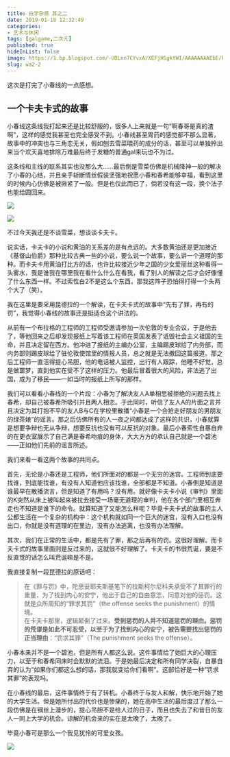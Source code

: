 ```yaml
---
title: 白学杂感 其之二
date: 2019-01-18 12:32:49
categories:
- 艺术与休闲
tags: [galgame,二次元]
published: true
hideInList: false
image: https://1.bp.blogspot.com/-UDLnn7CYvxA/XEFjHSgktWI/AAAAAAAAEbE/kwjzKPdEi8867g9tAcvyziLBDtFa9wB5QCLcBGAs/s640/QQ%25E5%259B%25BE%25E7%2589%258720190117161653.png
slug: wa2-2
---
```

这次是打完了小春线的一点感想。

<!-- more -->

## 一个卡夫卡式的故事

小春线这条线我打起来还是比较舒服的，很多人上来就是一句“啊春哥是真的渣啊”，这样的感觉我甚至也完全感受不到。小春线甚至胃药的感觉都不那么显著，故事中的冲突也与三角恋无关，假如刨去雪菜喂药的成分的话，甚至可以单独拎出来当个欢天喜地排除万难最后终于发糖的普通gal来玩也不为过。

这条线和主线的联系其实也没那么大……最后倒是雪菜仿佛是机械降神一般的解决了小春的心结，并且亲手斩断情丝假装坚强地祝愿小春和春希能够幸福，看到这里的时候内心仿佛是被揪紧了一般。但是也仅此而已了，倘若没有这一段，换个法子也能给圆回来。

![](hhttps://2.bp.blogspot.com/-rrgukBzdLlU/XEFjGPT64mI/AAAAAAAAEbA/X5q6jqjaSOYwlB4GOwbEZohxsXSykaRzQCLcBGAs/s640/Snipaste_2019-01-17_16-11-00.png)

![](https://1.bp.blogspot.com/-UDLnn7CYvxA/XEFjHSgktWI/AAAAAAAAEbE/kwjzKPdEi8867g9tAcvyziLBDtFa9wB5QCLcBGAs/s640/QQ%25E5%259B%25BE%25E7%2589%258720190117161653.png)

不过今天我还是不谈雪菜，想谈谈卡夫卡。

说实话，卡夫卡的小说和黄油的关系差的是有点远的。大多数黄油还是更加接近《基督山伯爵》那种比较古典一些的小说，要么说一个故事，要么讲一个道理的那种。而卡夫卡用黄油打比方的话，也许比较接近少年之国的少女爱丽丝这种看得一头雾水，我是谁我在哪里我在看什么什么在看我，看了别人的解读之后才会好像懂了什么东西一样。不过索性白2不是这么个东西，那我这阵子恐怕得打得一个头两个大了（笑）。

我在这里是要采用昆德拉的一个解读，在卡夫卡式的故事中“先有了罪，再有的罚”，我觉得小春线的故事还是挺适合这个讲法的。

从前有一个布拉格的工程师的工程师受邀请参加一次伦敦的专业会议，于是他去了，等他回来之后却发现报纸上写着该工程师在英国发表了诋毁社会主义祖国的生命，并且决定留在西方。他冲进了报纸的主编办公室，主编踢皮球给了内务部，而内务部则踢皮球给了驻伦敦使馆里的情报人员，总之就是无法撤回这篇报道。那之后工程师一直活得提心吊胆，他的电话被人监控，出行有人跟踪，他睡不好觉，总是做噩梦，直到他实在受不了这样的压力。他最后冒着很大的风险，非法逃了出国，成为了移民——一如当时的报纸上所写的那样。

我们可以看看小春线的一个片段：小春为了解决友人A单相思被拒绝的问题去找上春希，却自己被春希所吸引并且两人相恋。于此同时，听信了友人A的片面之言并且决定为其打抱不平的友人B与C在学校里散播“小春是一个会抢走好朋友的男朋友的绿茶婊”的谣言。那之后仿佛所有的人一夜之间都达成了这样的共识，小春就算是想要争辩也无从争辩，想要反抗也没有可以反抗的对象。最后小春索性自暴自弃的在更衣室展示了自己满是春希吻痕的身体，大大方方的承认自己就是一个碧池——正如他们先前的谣言所述。

我们来看一看这两个故事的共同点。

首先，无论是小春还是工程师，他们所面对的都是一个无穷的迷宫。工程师到底要找谁，到底能找谁，有没有人知道他应该找谁，全部都是不知道。小春倒是知道是谁最早在散播流言，但是知道了有用吗？没有用。就好像卡夫卡小说《审判》里面的K突然从床上被叫起来被拉去接受一场毫无道理的审判，他在各个部门里相互奔走也不知道是谁下的命令。就算知道了又能怎么样呢？毕竟卡夫卡式的故事的主人公都生活在一个复杂的机构中：这个机构就如同一个巨大的迷宫，没有入口也没有出口，你就是没有道理的在里边，没有办法逃离，也没有办法理解。

其次，我们在正常的生活中，都是先有了罪，那之后再有的罚。这很好理解。而卡夫卡式的故事里面则是反过来的，这就很不好理解了。卡夫卡的书很荒诞，要是不反直觉的话怎么叫荒诞嘛是不是。

我直接复制一段昆德拉的原话吧：

>  在《罪与罚》中，陀思妥耶夫斯基笔下的拉斯柯尔尼科夫承受不了其罪行的重量，为了找到内心的安宁，他出于自己的自由意志，同意对他的惩罚。这就是众所周知的“罪求其罚”（the offense seeks the punishment）的情境。   
>  在卡夫卡那里，逻辑颠倒了过来。**受到惩罚的人并不知道惩罚的理由。惩罚的荒谬是如此不可忍受，以至于为了找到内心的安宁，被告需要找出惩罚的正当理由**：“罚求其罪”（The punishment seeks the offense）。   

小春本来并不是一个碧池，但是所有人都这么说。这件事情给了她巨大的心理压力，以至于和春希同床时会默默的流泪。于是她最后决定和所有同学决裂，自暴自弃的认为“如果你们都这么想的话，那我就变给你们看啊”。这部恰好是一种“罚求其罪”的表现吗。

在小春线的最后，这件事情终于有了转机。小春终于与友人和解，快乐地开始了她的大学生活。但是她所付出的代价也是惨痛的，她在高中生活的最后度过了那么一段仿佛是在钢丝上漫步的，提心吊胆不是给人过的日子，而且也失去了和昔日的友人一同上大学的机会。谅解的机会来的实在是太晚了，太晚了。

毕竟小春可是那么一个我见犹怜的可爱女孩。

![](https://1.bp.blogspot.com/-mVJDzjwDDv8/XEFjkIdhCKI/AAAAAAAAEbg/0Jnezu8ae3UV_W3W5Y16AklKay3oXmG8ACLcBGAs/s640/Snipaste_2019-01-17_16-45-44.png)